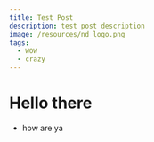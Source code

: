 ```yaml
---
title: Test Post
description: test post description
image: /resources/nd_logo.png
tags:
  - wow
  - crazy
---
```

# Hello there
   - how are ya
